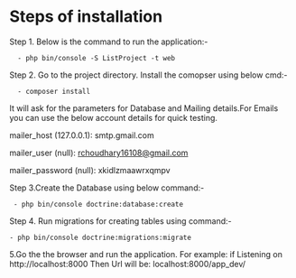 Steps of installation
========================
Step 1. Below is the command to run the application:-

      - php bin/console -S ListProject -t web


Step 2. Go to the project directory. Install the comopser using below cmd:-

      - composer install

It will ask for the parameters for Database and Mailing details.For Emails you can use the below account details for quick testing.

mailer_host (127.0.0.1): smtp.gmail.com

mailer_user (null): rchoudhary16108@gmail.com

mailer_password (null): xkidlzmaawrxqmpv


Step 3.Create the Database using below command:-

     - php bin/console doctrine:database:create
     

Step 4. Run migrations for creating tables using command:-

    - php bin/console doctrine:migrations:migrate

5.Go the the browser and run the application.
For example: if Listening on http://localhost:8000
Then Url will be: localhost:8000/app_dev/
